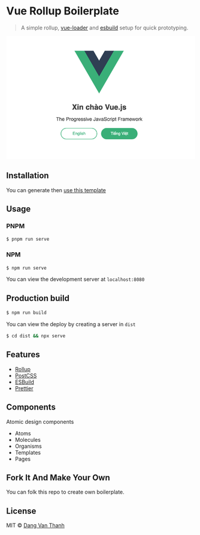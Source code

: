 # Vue Rollup Boilerplate

> A simple rollup, [vue-loader](http://vuejs.github.io/vue-loader) and [esbuild](https://github.com/evanw/esbuild) setup for quick prototyping.

![](screenshot.png)

## Installation 

You can generate then [use this template](https://github.com/dangvanthanh/vue-rollup-boilerplate/generate)

## Usage

### PNPM 

```bash
$ pnpm run serve
```

### NPM

```bash
$ npm run serve
```

You can view the development server at `localhost:8080`

## Production build

```bash
$ npm run build
```

You can view the deploy by creating a server in `dist`

```bash
$ cd dist && npx serve
```

## Features

- [Rollup](https://rollupjs.org/guide/en/)
- [PostCSS](https://postcss.org/)
- [ESBuild](https://github.com/evanw/esbuild)
- [Prettier](https://prettier.io/)

## Components

Atomic design components

- Atoms
- Molecules
- Organisms
- Templates
- Pages

## Fork It And Make Your Own

You can folk this repo to create own boilerplate.

## License

MIT © [Dang Van Thanh](http://dangthanh.org)
